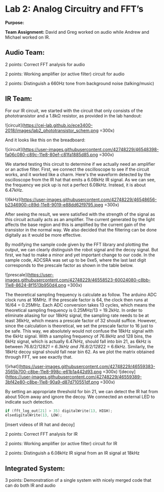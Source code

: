 #  Lab 2: Analog Circuitry and FFT’s

**Purpose:**

**Team Assignment:** David and Greg worked on audio while Andrew and Michael worked on IR.

## Audio Team:

2 points: Correct FFT analysis for audio

2 points: Working amplifier (or active filter) circuit for audio

2 points: Distinguish a 660Hz tone from background noise (talking/music)

## IR Team:

For our IR circuit, we started with the circuit that only consists of the phototransistor and a 1.8kΩ resistor, as provided in the lab handout:

![circuit](https://cei-lab.github.io/ece3400-2018/images/lab2_phototransistor_schem.png =300x)

And it looks like this on the breadboard:

![circuit](https://user-images.githubusercontent.com/42748229/46548398-fa06c080-c89c-11e8-80ef-c81fa1885d85.png =300x)

We started testing this circuit to determine if we actually need an amplifier or an active filter. First, we connect the oscilloscope to see if the circuit works, and it worked like a charm. Here's the waveform detected by the oscilloscope from the IR hat that emits a 6.08kHz IR signal. As we can see, the frequency we pick up is not a perfect 6.08kHz. Instead, it is about 6.47kHz.

![6kHz](https://user-images.githubusercontent.com/42748229/46548656-b2346900-c89d-11e8-9019-e88dd62f9795.jpeg =300x)

After seeing the result, we were satisfied with the strength of the signal as this circuit actually acts as an amplifier. The current generated by the light affects the base region and this is amplified by the current gain of the transistor in the normal way. We also decided that the filtering can be done digitally as it would be more effective.

By modifying the sample code given by the FFT library and plotting the output, we can clearly distinguish the robot signal and the decoy signal. But first, we had to make a minor and yet important change to our code. In the sample code, ADCSRA was set up to be 0xe5, where the last last digit corresponds to the prescale factor as shown in the table below.

![prescale](https://user-images.githubusercontent.com/42748229/46558523-60024080-c8bb-11e8-8624-8f1513b950d4.png =300x)

The theoretical sampling frequency is calculate as follow. The arduino ADC clock runs at 16MHz. If the prescale factor is 64, the clock then runs at 16/64 = 0.25MHz. Each ADC conversion takes 13 cycles, which means the theoretical sampling frequency is 0.25MHz/13 = 19.2kHz. In order to eliminate aliasing for our 18kHz signal, the sampling rate needs to be at least 36kHz, which means a prescale factor of 32 should suffice. However, since the calculation is theoretical, we set the prescale factor to 16 just to be safe. This way, we absolutely would not confuse the 18kHz signal with the 6kHz signal. With a sampling frequency of 76.8kHz and 128 bins, the 6kHz signal, which is actually 6.47kHz, should fall into bin 21, as 6kHz is between 76.8/2/128*21 = 6.3kHz and 76.8/2/128*22 = 6.6kHz. Similarly, the 18kHz decoy signal should fall near bin 62. As we plot the matrix obtained through FFT, we see exactly that.

![irhat](https://user-images.githubusercontent.com/42748229/46559383-3565b700-c8be-11e8-998c-e61b1a442d93.png =300x)
![decoy](https://user-images.githubusercontent.com/42748229/46559389-3bf42e80-c8be-11e8-90a9-d87d710551df.png =300x)

By setting an appropriate threshold for bin 21, we can detect the IR hat from about 50cm away and ignore the decoy. We connected an external LED to indicate such detection.

```cpp
if (fft_log_out[21] > 35) digitalWrite(13, HIGH);
elsedigitalWrite(13, LOW);
```

[insert videos of IR hat and decoy]

2 points: Correct FFT analysis for IR

2 points: Working amplifier (or active filter) circuit for IR

2 points: Distinguish a 6.08kHz IR signal from an IR signal at 18kHz

## Integrated System:

3 points: Demonstration of a single system with nicely merged code that can do both IR and audio
